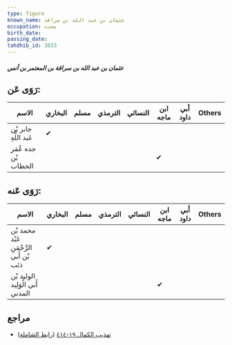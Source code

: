 ```yaml
---
type: figure
known_name: عثمان بن عبد الله بن سراقة
occupation: محدث
birth_date:
passing_date:
tahdhib_id: 3833
---
```

##### عثمان بن عبد الله بن سراقة بن المعتمر بن أنس

## رَوَى عَن:
| الاسم                 | البخاري | مسلم | الترمذي | النسائي | ابن ماجه | أبي داود | Others |
| --------------------- | ------- | ---- | ------- | ------- | -------- | -------- | ------ |
| جابر بْن عَبد اللَّهِ | ✔       |      |         |         |          |          |        |
| جده عُمَر بْن الخطاب  |         |      |         |         | ✔        |          |        |
## رَوَى عَنه:
| الاسم                                   | البخاري | مسلم | الترمذي | النسائي | ابن ماجه | أبي داود | Others |
| --------------------------------------- | ------- | ---- | ------- | ------- | -------- | -------- | ------ |
| محمد بْن عَبْد الرَّحْمَنِ بْن أَبي ذئب | ✔       |      |         |         |          |          |        |
| الوليد بْن أَبي الْوَلِيد المدني        |         |      |         |         | ✔        |          |        |
## مراجع
- [تهذيب الكمال ١٩-٤١٤](obsidian://open?vault=Tahdhib-al-Kamal&file=Figures/٣٨٣٣-عثمان%20بن%20عبد%20الله%20بن%20سراقة%20بن%20المعتمر%20بن%20أنس) ([رابط الشاملة](https://shamela.ws/book/3722/9988))